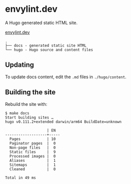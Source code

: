 # envylint.dev

A Hugo generated static HTML site.

[envylint.dev](https://envylint.dev)


```console
.
├── docs - generated static site HTML
└── hugo - Hugo source and content files
```


## Updating

To update docs content, edit the `.md` files in `./hugo/content`.

## Building the site

Rebuild the site with:

```console
$ make docs
Start building sites … 
hugo v0.111.2+extended darwin/arm64 BuildDate=unknown

                   | EN  
-------------------+-----
  Pages            | 10  
  Paginator pages  |  0  
  Non-page files   |  0  
  Static files     |  9  
  Processed images |  0  
  Aliases          |  1  
  Sitemaps         |  1  
  Cleaned          |  0  

Total in 49 ms
```
